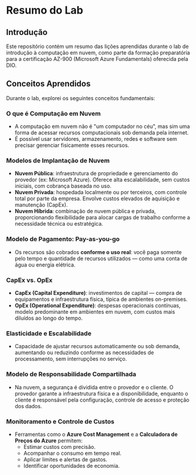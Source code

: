 # Resumo do Lab

## Introdução

Este repositório contém um resumo das lições aprendidas durante o lab de introdução à computação em nuvem, como parte da formação preparatória para a certificação AZ-900 (Microsoft Azure Fundamentals) oferecida pela DIO.

## Conceitos Aprendidos

Durante o lab, explorei os seguintes conceitos fundamentais:

### O que é Computação em Nuvem
- A computação em nuvem não é "um computador no céu", mas sim uma forma de acessar recursos computacionais sob demanda pela internet.
- É possível usar servidores, armazenamento, redes e software sem precisar gerenciar fisicamente esses recursos.

### Modelos de Implantação de Nuvem

- **Nuvem Pública**: infraestrutura de propriedade e gerenciamento do provedor (ex: Microsoft Azure). Oferece alta escalabilidade, sem custos iniciais, com cobrança baseada no uso.
- **Nuvem Privada**: hospedada localmente ou por terceiros, com controle total por parte da empresa. Envolve custos elevados de aquisição e manutenção (CapEx).
- **Nuvem Híbrida**: combinação de nuvem pública e privada, proporcionando flexibilidade para alocar cargas de trabalho conforme a necessidade técnica ou estratégica.

### Modelo de Pagamento: Pay-as-you-go

- Os recursos são cobrados **conforme o uso real**: você paga somente pelo tempo e quantidade de recursos utilizados — como uma conta de água ou energia elétrica.

### CapEx vs. OpEx

- **CapEx (Capital Expenditure)**: investimentos de capital — compra de equipamentos e infraestrutura física, típica de ambientes on-premises.
- **OpEx (Operational Expenditure)**: despesas operacionais contínuas, modelo predominante em ambientes em nuvem, com custos mais diluídos ao longo do tempo.

### Elasticidade e Escalabilidade

- Capacidade de ajustar recursos automaticamente ou sob demanda, aumentando ou reduzindo conforme as necessidades de processamento, sem interrupções no serviço.

### Modelo de Responsabilidade Compartilhada

- Na nuvem, a segurança é dividida entre o provedor e o cliente. O provedor garante a infraestrutura física e a disponibilidade, enquanto o cliente é responsável pela configuração, controle de acesso e proteção dos dados.

### Monitoramento e Controle de Custos

- Ferramentas como o **Azure Cost Management** e a **Calculadora de Preços do Azure** permitem:
  - Estimar custos com precisão.
  - Acompanhar o consumo em tempo real.
  - Aplicar limites e alertas de gastos.
  - Identificar oportunidades de economia.
